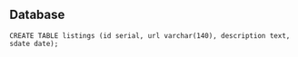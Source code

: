 ## Database 

```CREATE TABLE listings (id serial, url varchar(140), description text, sdate date);```


